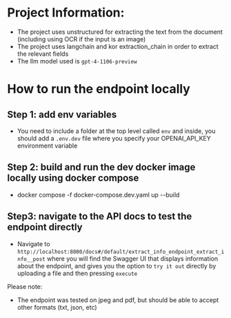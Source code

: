 # Project Information:
- The project uses unstructured for extracting the text from the document (including using OCR if the input is an image)
- The project uses langchain and kor extraction_chain in order to extract the relevant fields
- The llm model used is `gpt-4-1106-preview`

# How to run the endpoint locally

## Step 1: add env variables
- You need to include a folder at the top level called `env` and inside, you should add a `.env.dev` file
  where you specify your OPENAI_API_KEY environment variable

## Step 2: build and run the dev docker image locally using docker compose
- docker compose -f docker-compose.dev.yaml up --build


## Step3: navigate to the API docs to test the endpoint directly
- Navigate to `http://localhost:8000/docs#/default/extract_info_endpoint_extract_info__post` where you will find the Swagger UI that
  displays information about the endpoint, and gives you the option to `try it out` directly by uploading a file and then pressing `execute`


Please note: 
- The endpoint was tested on jpeg and pdf, but should be able to accept other formats (txt, json, etc)

